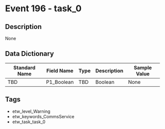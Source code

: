 # Event 196 - task_0

## Description
None

## Data Dictionary
|Standard Name|Field Name|Type|Description|Sample Value|
|---|---|---|---|---|
|TBD|P1_Boolean|TBD|Boolean|None|None|

## Tags
* etw_level_Warning
* etw_keywords_CommsService
* etw_task_task_0